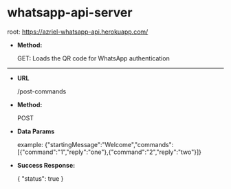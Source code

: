 # whatsapp-api-server
root: https://azriel-whatsapp-api.herokuapp.com/
* **Method:**

  GET: Loads the QR code for WhatsApp authentication
_____________________________________
* **URL**

  /post-commands

* **Method:**

  POST

* **Data Params**
  
  example: {"startingMessage":"Welcome","commands":[{"command":"1","reply":"one"},{"command":"2","reply":"two"}]}
  
* **Success Response:**
  
  {
    "status": true
  }
